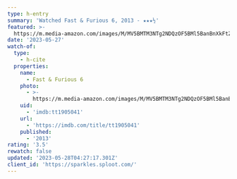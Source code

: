 ```yaml
---
type: h-entry
summary: 'Watched Fast & Furious 6, 2013 - ★★★½'
featured: >-
  https://m.media-amazon.com/images/M/MV5BMTM3NTg2NDQzOF5BMl5BanBnXkFtZTcwNjc2NzQzOQ@@._V1_SX300.jpg
date: '2023-05-27'
watch-of:
  type:
    - h-cite
  properties:
    name:
      - Fast & Furious 6
    photo:
      - >-
        https://m.media-amazon.com/images/M/MV5BMTM3NTg2NDQzOF5BMl5BanBnXkFtZTcwNjc2NzQzOQ@@._V1_SX300.jpg
    uid:
      - 'imdb:tt1905041'
    url:
      - 'https://imdb.com/title/tt1905041'
    published:
      - '2013'
rating: '3.5'
rewatch: false
updated: '2023-05-28T04:27:17.301Z'
client_id: 'https://sparkles.sploot.com/'
---
```


